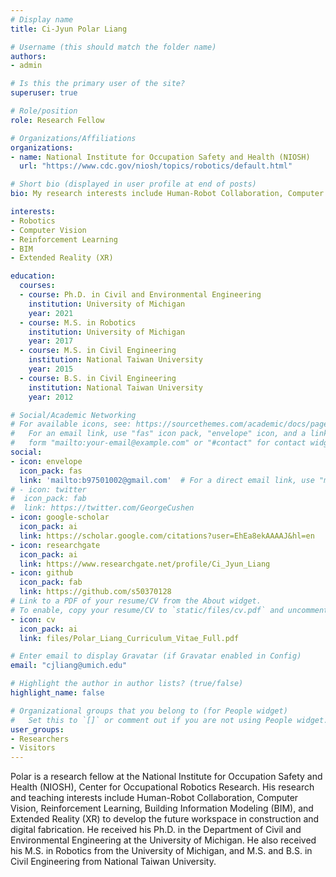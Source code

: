 ```yaml
---
# Display name
title: Ci-Jyun Polar Liang

# Username (this should match the folder name)
authors:
- admin

# Is this the primary user of the site?
superuser: true

# Role/position
role: Research Fellow

# Organizations/Affiliations
organizations:
- name: National Institute for Occupation Safety and Health (NIOSH)
  url: "https://www.cdc.gov/niosh/topics/robotics/default.html"

# Short bio (displayed in user profile at end of posts)
bio: My research interests include Human-Robot Collaboration, Computer Vision, Reinforcement Learning, BIM, and Extended Reality.

interests:
- Robotics
- Computer Vision
- Reinforcement Learning
- BIM
- Extended Reality (XR)

education:
  courses:
  - course: Ph.D. in Civil and Environmental Engineering
    institution: University of Michigan
    year: 2021
  - course: M.S. in Robotics
    institution: University of Michigan
    year: 2017
  - course: M.S. in Civil Engineering
    institution: National Taiwan University
    year: 2015
  - course: B.S. in Civil Engineering
    institution: National Taiwan University
    year: 2012

# Social/Academic Networking
# For available icons, see: https://sourcethemes.com/academic/docs/page-builder/#icons
#   For an email link, use "fas" icon pack, "envelope" icon, and a link in the
#   form "mailto:your-email@example.com" or "#contact" for contact widget.
social:
- icon: envelope
  icon_pack: fas
  link: 'mailto:b97501002@gmail.com'  # For a direct email link, use "mailto:b97501002@gmail.com".
# - icon: twitter
#  icon_pack: fab
#  link: https://twitter.com/GeorgeCushen
- icon: google-scholar
  icon_pack: ai
  link: https://scholar.google.com/citations?user=EhEa8ekAAAAJ&hl=en
- icon: researchgate
  icon_pack: ai
  link: https://www.researchgate.net/profile/Ci_Jyun_Liang
- icon: github
  icon_pack: fab
  link: https://github.com/s50370128
# Link to a PDF of your resume/CV from the About widget.
# To enable, copy your resume/CV to `static/files/cv.pdf` and uncomment the lines below.
- icon: cv
  icon_pack: ai
  link: files/Polar_Liang_Curriculum_Vitae_Full.pdf

# Enter email to display Gravatar (if Gravatar enabled in Config)
email: "cjliang@umich.edu"

# Highlight the author in author lists? (true/false)
highlight_name: false

# Organizational groups that you belong to (for People widget)
#   Set this to `[]` or comment out if you are not using People widget.
user_groups:
- Researchers
- Visitors
---
```


Polar is a research fellow at the National Institute for Occupation Safety and Health (NIOSH), Center for Occupational Robotics Research. His research and teaching interests include Human-Robot Collaboration, Computer Vision, Reinforcement Learning, Building Information Modeling (BIM), and Extended Reality (XR) to develop the future workspace in construction and digital fabrication. He received his Ph.D. in the Department of Civil and Environmental Engineering at the University of Michigan. He also received his M.S. in Robotics from the University of Michigan, and M.S. and B.S. in Civil Engineering from National Taiwan University.
